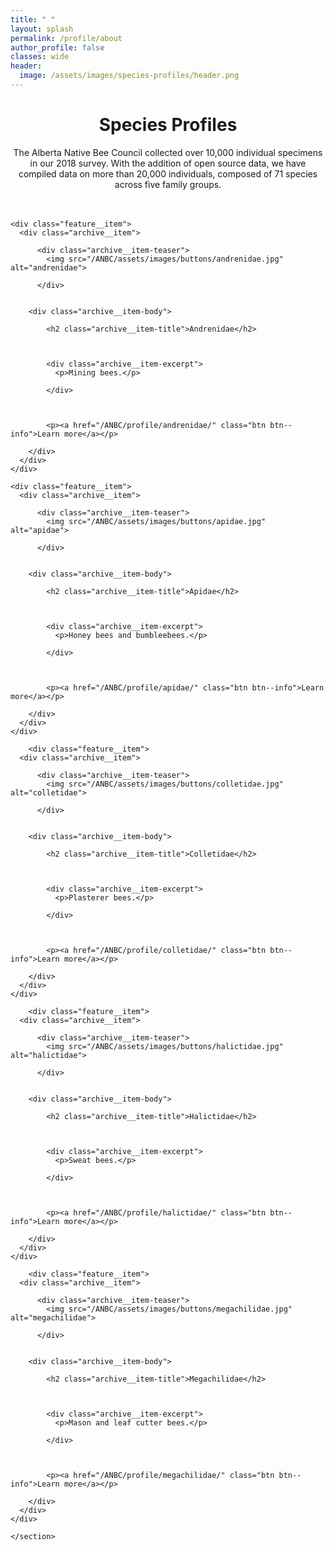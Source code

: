 ```yaml
---
title: " "
layout: splash
permalink: /profile/about
author_profile: false
classes: wide
header:
  image: /assets/images/species-profiles/header.png
---
```


<style>
h1 {
  text-align: center;
}

</style>

<center> <h1>Species Profiles</h1> </center>

<center> The Alberta Native Bee Council collected over 10,000 individual specimens in our 2018 survey. With the addition of open source data, we have compiled data on more than 20,000 individuals, composed of 71 species across five family groups.</center>

<br>
<br>

<section class="page__content" itemprop="text">
      
<div class="feature__wrapper">

    <div class="feature__item">
      <div class="archive__item">
        
          <div class="archive__item-teaser">
            <img src="/ANBC/assets/images/buttons/andrenidae.jpg" alt="andrenidae">
            
          </div>
        

        <div class="archive__item-body">
          
            <h2 class="archive__item-title">Andrenidae</h2>
          

          
            <div class="archive__item-excerpt">
              <p>Mining bees.</p>

            </div>
          

          
            <p><a href="/ANBC/profile/andrenidae/" class="btn btn--info">Learn more</a></p>
          
        </div>
      </div>
    </div>
  
    <div class="feature__item">
      <div class="archive__item">
        
          <div class="archive__item-teaser">
            <img src="/ANBC/assets/images/buttons/apidae.jpg" alt="apidae">
            
          </div>
        

        <div class="archive__item-body">
          
            <h2 class="archive__item-title">Apidae</h2>
          

          
            <div class="archive__item-excerpt">
              <p>Honey bees and bumbleebees.</p>

            </div>
          

          
            <p><a href="/ANBC/profile/apidae/" class="btn btn--info">Learn more</a></p>
          
        </div>
      </div>
    </div>
    
        <div class="feature__item">
      <div class="archive__item">
        
          <div class="archive__item-teaser">
            <img src="/ANBC/assets/images/buttons/colletidae.jpg" alt="colletidae">
            
          </div>
        

        <div class="archive__item-body">
          
            <h2 class="archive__item-title">Colletidae</h2>
          

          
            <div class="archive__item-excerpt">
              <p>Plasterer bees.</p>

            </div>
          

          
            <p><a href="/ANBC/profile/colletidae/" class="btn btn--info">Learn more</a></p>
          
        </div>
      </div>
    </div>
    
        <div class="feature__item">
      <div class="archive__item">
        
          <div class="archive__item-teaser">
            <img src="/ANBC/assets/images/buttons/halictidae.jpg" alt="halictidae">
            
          </div>
        

        <div class="archive__item-body">
          
            <h2 class="archive__item-title">Halictidae</h2>
          

          
            <div class="archive__item-excerpt">
              <p>Sweat bees.</p>

            </div>
          

          
            <p><a href="/ANBC/profile/halictidae/" class="btn btn--info">Learn more</a></p>
          
        </div>
      </div>
    </div>
    
        <div class="feature__item">
      <div class="archive__item">
        
          <div class="archive__item-teaser">
            <img src="/ANBC/assets/images/buttons/megachilidae.jpg" alt="megachilidae">
            
          </div>
        

        <div class="archive__item-body">
          
            <h2 class="archive__item-title">Megachilidae</h2>
          

          
            <div class="archive__item-excerpt">
              <p>Mason and leaf cutter bees.</p>

            </div>
          

          
            <p><a href="/ANBC/profile/megachilidae/" class="btn btn--info">Learn more</a></p>
          
        </div>
      </div>
    </div>

</div>


    </section>



